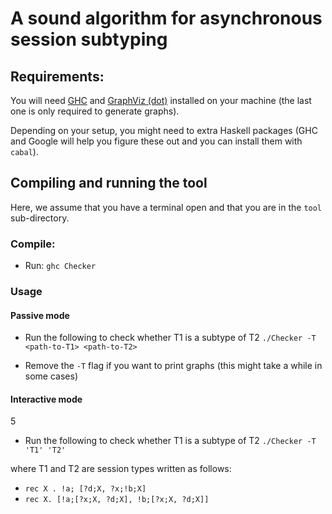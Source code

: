 # A sound algorithm for asynchronous session subtyping


## Requirements:

You will need [GHC](https://www.haskell.org/platform/) and [GraphViz (dot)](https://www.graphviz.org/) installed on your machine (the last one is only required to generate graphs).


Depending on your setup, you might need to extra Haskell packages (GHC and Google will help you figure these out and you can install them with `cabal`).


## Compiling and running the tool

Here, we assume that you have a terminal open and that you are in the `tool` sub-directory.

### Compile:

* Run: `ghc Checker`

### Usage

#### Passive mode

* Run the following to check whether T1 is a subtype of T2  `./Checker -T <path-to-T1> <path-to-T2>`

* Remove the `-T` flag if you want to print graphs (this might take a while in some cases)

#### Interactive mode

5
* Run the following to check whether T1 is a subtype of T2  `./Checker -T 'T1' 'T2'`

where  T1 and T2 are session types written as follows:

- `rec X . !a; [?d;X, ?x;!b;X]`
- `rec X. [!a;[?x;X, ?d;X], !b;[?x;X, ?d;X]]`
